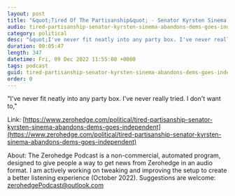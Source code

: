 ```yaml
---
layout: post
title: "&quot;Tired Of The Partisanship&quot; - Senator Kyrsten Sinema Abandons Dems, Goes Independent"
audio: tired-partisanship-senator-kyrsten-sinema-abandons-dems-goes-independent-0
category: political
desc: "&quot;I've never fit neatly into any party box. I've never really tried. I don't want to,&quot; "
duration: 00:05:47
length: 347
datetime: Fri, 09 Dec 2022 11:55:00 +0000
tags: podcast
guid: tired-partisanship-senator-kyrsten-sinema-abandons-dems-goes-independent-0
order: 0
---
```

&quot;I've never fit neatly into any party box. I've never really tried. I don't want to,&quot; 

Link: [https://www.zerohedge.com/political/tired-partisanship-senator-kyrsten-sinema-abandons-dems-goes-independent](https://www.zerohedge.com/political/tired-partisanship-senator-kyrsten-sinema-abandons-dems-goes-independent)

About: The Zerohedge Podcast is a non-commercial, automated program, designed to give people a way to get news from Zerohedge in an audio format.  I am actively working on tweaking and improving the setup to create a better listening experience (October 2022).  Suggestions are welcome: [zerohedgePodcast@outlook.com](mailto:zerohedgePodcast@outlook.com)